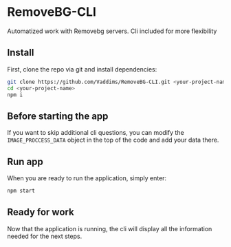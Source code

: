 # RemoveBG-CLI
Automatized work with Removebg servers. Cli included for more flexibility

## Install
First, clone the repo via git and install dependencies:
```bash
git clone https://github.com/Vaddims/RemoveBG-CLI.git <your-project-name>
cd <your-project-name>
npm i
```

## Before starting the app
If you want to skip additional cli questions, you can modify the `IMAGE_PROCCESS_DATA` object in the top of the code and add your data there.

## Run app
When you are ready to run the application, simply enter:
```bash
npm start
```

## Ready for work
Now that the application is running, the cli will display all the information needed for the next steps.
